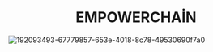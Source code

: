 <h1 align="center">EMPOWERCHAİN</h1>

![192093493-67779857-653e-4018-8c78-49530690f7a0](https://user-images.githubusercontent.com/113949717/193150573-97680cf9-4bd2-43b5-9aed-cb56f294da92.png)
